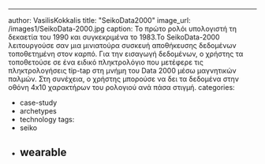 ---
author: VasilisKokkalis
title: "SeikoData2000"
image_url: /images1/SeikoData-2000.jpg
caption: Το πρώτο ρολόι υπολογιστή τη δεκαετία του 1990 και συγκεκριμένα το 1983.Το SeikoData-2000 λειτουργούσε σαν μια μινιατούρα συσκευή αποθήκευσης δεδομένων τοποθετημένη στον καρπό. Για την εισαγωγή δεδομένων, ο χρήστης τα τοποθετούσε σε ένα ειδικό πληκτρολόγιο που μετέφερε τις πληκτρολογήσεις tip-tap στη μνήμη του Data 2000 μέσω μαγνητικών παλμών. Στη συνέχεια, ο χρήστης μπορούσε να δει τα δεδομένα στην οθόνη 4x10 χαρακτήρων του ρολογιού ανά πάσα στιγμή.
categories:
  - case-study
  - archetypes
  - technology
tags:
  - seiko
  - wearable
    ---

